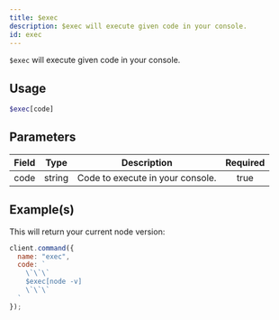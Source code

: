 ```yaml
---
title: $exec
description: $exec will execute given code in your console.
id: exec
---
```


`$exec` will execute given code in your console.

## Usage

```php
$exec[code]
```

## Parameters

| Field | Type   | Description                      | Required |
| ----- | ------ | -------------------------------- | :------: |
| code  | string | Code to execute in your console. |   true   |

## Example(s)

This will return your current node version:

```javascript
client.command({
  name: "exec",
  code: `
    \`\`\`
    $exec[node -v]
    \`\`\`
  `
});
```
